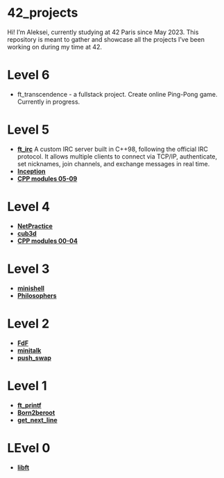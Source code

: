 # 42_projects
Hi! I’m Aleksei, currently studying at 42 Paris since May 2023. This repository is meant to gather and showcase all the projects I’ve been working on during my time at 42.

# Level 6
- ft_transcendence - a fullstack project. Create online Ping-Pong game. Currently in progress. 
  
# Level 5
- **[ft_irc](https://github.com/ku-alexej/42_projects/tree/main/05_ft_irc)** A custom IRC server built in C++98, following the official IRC protocol. It allows multiple clients to connect via TCP/IP, authenticate, set nicknames, join channels, and exchange messages in real time.
- **[Inception](https://github.com/ku-alexej/42_projects/tree/main/05_ft_Inception)**
- **[CPP modules 05-09](https://github.com/ku-alexej/42_projects/tree/main/CPP_modules)**

# Level 4
- **[NetPractice](https://github.com/ku-alexej/42_projects/tree/main/04_NetPractice)**
- **[cub3d](https://github.com/42mates/cub3D/tree/387635e847b4b4da37f397420e60d08cfbe9a820)**
- **[CPP modules 00-04](https://github.com/ku-alexej/42_projects/tree/main/CPP_modules)**

# Level 3
- **[minishell](https://github.com/42mates/minishell/tree/ffa4509646ccfdfe2c274b20a5be298a3aa4929a)**
- **[Philosophers](https://github.com/ku-alexej/42_projects/tree/main/03_Philosophers/philo)**

# Level 2
- **[FdF](https://github.com/ku-alexej/42_projects/tree/main/02_FdF)**
- **[minitalk](https://github.com/ku-alexej/42_projects/tree/main/02_minitalk)**
- **[push_swap](https://github.com/ku-alexej/42_projects/tree/main/02_push_swap)**

# Level 1
- **[ft_printf](https://github.com/ku-alexej/42_projects/tree/main/01_ft_printf)**
- **[Born2beroot]()**
- **[get_next_line](https://github.com/ku-alexej/42_projects/tree/main/01_get_next_line)**

# LEvel 0
- **[libft](https://github.com/ku-alexej/42_projects/tree/main/00_Libft)**